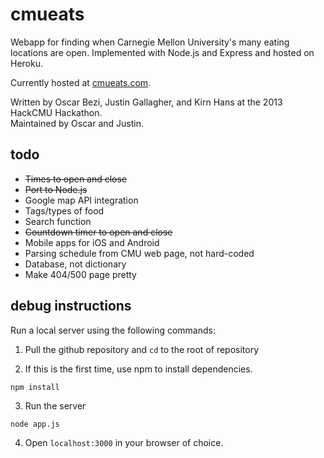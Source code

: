 cmueats
=======

Webapp for finding when Carnegie Mellon University's many eating locations are open.
Implemented with Node.js and Express and hosted on Heroku.

Currently hosted at [cmueats.com](http://www.cmueats.com).  

Written by Oscar Bezi, Justin Gallagher, and Kirn Hans at the 2013 HackCMU Hackathon.  
Maintained by Oscar and Justin.

todo
----
- ~~Times to open and close~~
- ~~Port to Node.js~~
- Google map API integration
- Tags/types of food
- Search function
- ~~Countdown timer to open and close~~
- Mobile apps for iOS and Android
- Parsing schedule from CMU web page, not hard-coded
- Database, not dictionary
- Make 404/500 page pretty


debug instructions
------------------

Run a local server using the following commands:

1. Pull the github repository and `cd` to the root of repository

2. If this is the first time, use npm to install dependencies.

  `npm install`

3. Run the server

  `node app.js`

4. Open `localhost:3000` in your browser of choice.

